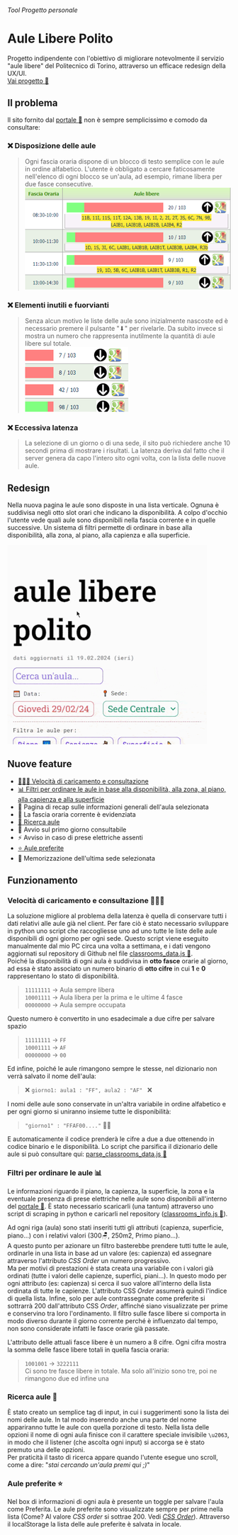###### *Tool* *Progetto personale*
# Aule Libere Polito
Progetto indipendente con l'obiettivo di migliorare notevolmente il servizio "aule libere" del Politecnico di Torino, attraverso un efficace redesign della UX/UI.  
[Vai progetto 🔗](https://domescala.github.io/aule_libere_polito)

## Il problema
Il sito fornito dal [portale 🔗](https://www.swas.polito.it/dotnet/orari_lezione_pub/mobile/ricerca_aule_libere.aspx) non è sempre semplicissimo e comodo da consultare:
### ❌ Disposizione delle aule
> Ogni fascia oraria dispone di un blocco di testo semplice con le aule in ordine alfabetico. L'utente è obbligato a cercare faticosamente nell'elenco di ogni blocco se un'aula, ad esempio, rimane libera per due fasce consecutive.
![polito_aule_ui.png](polito_aule_ui.png)
### ❌ Elementi inutili e fuorvianti
> Senza alcun motivo le liste delle aule sono inizialmente nascoste ed è necessario premere il pulsante "⬇" per rivelarle. Da subito invece si mostra un numero che rappresenta inutilmente la quantità di aule libere sul totale.   
![polito_aule_ui2.png](polito_aule_ui2.png)
### ❌ Eccessiva latenza
> La selezione di un giorno o di una sede, il sito può richiedere anche 10 secondi prima di mostrare i risultati. La latenza deriva dal fatto che il server genera da capo l'intero sito ogni volta, con la lista delle nuove aule.
## Redesign
Nella nuova pagina le aule sono disposte in una lista verticale. Ognuna è suddivisa negli otto slot orari che indicano la disponibilità. A colpo d'occhio l'utente vede quali aule sono disponibili nella fascia corrente e in quelle successive. Un sistema di filtri permette di ordinare in base alla disponibilità, alla zona, al piano, alla capienza e alla superficie.

<img src="cover.gif" style="max-height:450px;object-fit:cover;object-position: top;">

## Nuove feature
- [🏃🏻‍♂️ Velocità di caricamento e consultazione](#velocità-di-caricamento-e-consultazione-🏃🏻‍♂️) 
- [📊 Filtri per ordinare le aule in base alla disponibilità, alla zona, al piano, alla capienza e alla superficie](#filtri-per-ordinare-le-aule-📊)   
- 📄 Pagina di recap sulle informazioni generali dell'aula selezionata 
- 🎨 La fascia oraria corrente è evidenziata
- [🔎 Ricerca aule](#ricerca-aule-🔎)
- 📆 Avvio sul primo giorno consultabile 
- ⚡&#xFE0F; Avviso in caso di prese elettriche assenti 
- [⭐ Aule preferite](#aule-preferite-⭐)
- 🏫 Memorizzazione dell'ultima sede selezionata 
## Funzionamento
### Velocità di caricamento e consultazione 🏃🏻‍♂️
La soluzione migliore al problema della latenza è quella di conservare tutti i dati relativi alle aule già nel client. Per fare ciò è stato necessario sviluppare in python uno script che raccogliesse uno ad uno tutte le liste delle aule disponibili di ogni giorno per ogni sede. Questo script viene eseguito manualmente dal mio PC circa una volta a settimana, e i dati vengono aggiornati sul repository di Github  nel file [classrooms_data.js 🔗](https://domescala.github.io/aule_libere_polito/js/classrooms_data.js).  
Poiché la disponibilità di ogni aula è suddivisa in **otto fasce** orarie al giorno, ad essa è stato associato un numero binario di **otto cifre** in cui **1** e **0** rappresentano lo stato di disponibilità.
> `11111111` -> Aula sempre libera  
> `10001111` -> Aula libera per la prima e le ultime 4 fasce  
> `00000000` -> Aula sempre occupata  

Questo numero è convertito in uno esadecimale a due cifre per salvare spazio
> `11111111` -> `FF`  
> `10001111` -> `AF`  
> `00000000` -> `00`

Ed infine, poiché le aule rimangono sempre le stesse, nel dizionario non verrà salvato il nome dell'aula:
> ❌ `giorno1: aula1 : "FF", aula2 : "AF" ` ❌

I nomi delle aule sono conservate in un'altra variabile in ordine alfabetico e per ogni giorno si uniranno insieme tutte le disponibilità:
> `"giorno1" : "FFAF00...."` 👌🏻

E automaticamente il codice prenderà le cifre a due a due ottenendo in codice binario e le disponibilità. Lo script che parsifica il dizionario delle aule si può consultare qui: [parse_classrooms_data.js 🔗](https://domescala.github.io/aule_libere_polito/js/parse_classrooms_data.js)

### Filtri per ordinare le aule 📊
Le informazioni riguardo il piano, la capienza, la superficie, la zona e la eventuale presenza di prese elettriche nelle aule sono disponibili all'interno del [portale 🔗]([https://](https://www.polito.it/ateneo/chi-siamo/sedi-e-mappe?bl_id=TO_CEN03&fl_id=XPTE&lang=it&rm_id=D001)). È stato necessario scaricarli (una tantum) attraverso uno script di scraping in python e caricarli nel repository ([classrooms_info.js 🔗](https://domescala.github.io/aule_libere_polito/js/classrooms_info.js)). 
 
Ad ogni riga (aula) sono stati inseriti tutti gli attributi (capienza, superficie, piano...) con i relativi valori (300🪑, 250m2, Primo piano...).  
<a id="rimando-css-order"></a>
A questo punto per azionare un filtro basterebbe prendere tutti tutte le aule, ordinarle in una lista in base ad un valore (es: capienza) ed assegnare attraverso l'attributo *CSS Order* un numero progressivo.  
Ma per motivi di prestazioni è stata creata una variabile con i valori già ordinati (tutte i valori delle capienze, superfici, piani...). In questo modo per ogni attributo (es: capienza) si cerca il suo valore all'interno della lista ordinata di tutte le capienze. L'attributo CSS *Order* assumerà quindi l'indice di quella lista.
Infine, solo per aule contrassegnate come preferite si sottrarrà 200 dall'attributo CSS *Order*, affinché siano visualizzate per prime e conservino tra loro l'ordinamento.
Il filtro sulle fasce libere si comporta in modo diverso durante il giorno corrente perché è influenzato dal tempo, non sono considerate infatti le fasce orarie già passate.

L'attributo delle attuali fasce libere è un numero a 8 cifre. Ogni cifra mostra la somma delle fasce libere totali in quella fascia oraria:
> `1001001` -> `3222111`  
> Ci sono tre fasce libere in totale. Ma solo all'inizio sono tre, poi ne rimangono due ed infine una

### Ricerca aule 🔎 
È stato creato un semplice tag di input, in cui i suggerimenti sono la lista dei nomi delle aule. In tal modo inserendo anche una parte del nome appariranno tutte le aule con quella porzione di testo. Nella lista delle opzioni il nome di ogni aula finisce con il carattere speciale invisibile `\u2063`, in modo che il listener (che ascolta ogni input) si accorga se è stato premuto una delle opzioni.  
Per praticità il tasto di ricerca appare quando l'utente esegue uno scroll, come a dire: "*stai cercando un'aula premi qui ;)*"
### Aule preferite ⭐
Nel box di informazioni di ogni aula è presente un toggle per salvare l'aula come Preferita. Le aule preferite sono visualizzate sempre per prime nella lista (Come? Al valore *CSS order* si sottrae 200. Vedi [*CSS Order*](#rimando-css-order)). Attraverso il localStorage la lista delle aule preferite è salvata in locale.



